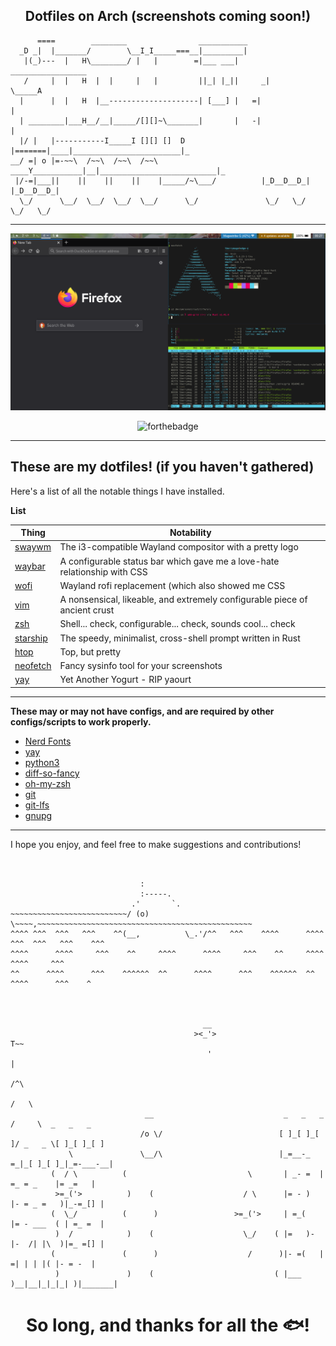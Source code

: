 <div align="center">

## Dotfiles on Arch (screenshots coming soon!)

</div>

```
      ====        ________                ___________
  _D _|  |_______/        \__I_I_____===__|_________|
   |(_)---  |   H\________/ |   |        =|___ ___|      _________________
   /     |  |   H  |  |     |   |         ||_| |_||     _|                \_____A
  |      |  |   H  |__--------------------| [___] |   =|                        |
  | ________|___H__/__|_____/[][]~\_______|       |   -|                        |
  |/ |   |-----------I_____I [][] []  D   |=======|____|________________________|_
__/ =| o |=-~~\  /~~\  /~~\  /~~\ ____Y___________|__|__________________________|_
 |/-=|___||    ||    ||    ||    |_____/~\___/          |_D__D__D_|  |_D__D__D_|
  \_/      \__/  \__/  \__/  \__/      \_/               \_/   \_/    \_/   \_/
```

---

<div align="center">

![Windows](https://github.com/lberrymage/dotfiles/blob/master/.screenshots/windows.png)

![forthebadge](https://forthebadge.com/images/badges/contains-technical-debt.svg)

</div>

---


## These are my dotfiles! (if you haven't gathered)

Here's a list of all the notable things I have installed.

**List**

| Thing                                                 | Notability                                                                 |
|-------------------------------------------------------|----------------------------------------------------------------------------|
| [swaywm](https://github.com/swaywm/sway)              | The i3-compatible Wayland compositor with a pretty logo                    |
| [waybar](https://github.com/Alexays/waybar)           | A configurable status bar which gave me a love-hate relationship with CSS  |
| [wofi](https://hg.sr.ht/~scoopta/wofi)                | Wayland rofi replacement (which also showed me CSS                         |
| [vim](https://www.vim.org)                            | A nonsensical, likeable, and extremely configurable piece of ancient crust |
| [zsh](https://www.zsh.org)                            | Shell... check, configurable... check, sounds cool... check                |
| [starship](https://starship.rs)                       | The speedy, minimalist, cross-shell prompt written in Rust                 |
| [htop](https://hisham.hm/htop)                        | Top, but pretty                                                            |
| [neofetch](https://github.com/dylanaraps/neofetch)    | Fancy sysinfo tool for your screenshots                                    |
| [yay](https://github.com/Jguer/yay)                   | Yet Another Yogurt - RIP yaourt                                            |

---

**These may or may not have configs, and are required by other configs/scripts to work properly.**

- [Nerd Fonts](https://www.nerdfonts.com)
- [yay](https://github.com/Jguer/yay)
- [python3](https://www.python.org)
- [diff-so-fancy](https://github.com/so-fancy/diff-so-fancy)
- [oh-my-zsh](https://ohmyz.sh)
- [git](https://git-scm.com)
- [git-lfs](https://git-lfs.github.com/)
- [gnupg](https://gnupg.org)

---

I hope you enjoy, and feel free to make suggestions and contributions!

```


                             :
                             :-----.
                           .'       `.
~~~~~~~~~~~~~~~~~~~~~~~~~~/ (o)       \~~~~,~~~~~~~~~~~~~~~~~~~~~~~~~~~~~~~~~~~~~~~~~~~~~~~~
^^^^ ^^^  ^^^   ^^^    ^^(__,          \_.'/^^   ^^^    ^^^^      ^^^^ ^^^  ^^^   ^^^    ^^^
^^^^      ^^^^     ^^^    ^^     ^^^^      ^^^^     ^^^    ^^     ^^^^      ^^^^     ^^^
^^      ^^^^      ^^^    ^^^^^^  ^^      ^^^^      ^^^    ^^^^^^  ^^      ^^^^      ^^^    ^



                                           __
                                         ><_'>                             T~~
                                            '                              |
                                                                          /^\
                                                                         /   \
                              __                             _   _   _  /     \  _   _   _
                             /o \/                          [ ]_[ ]_[ ]/ _   _ \[ ]_[ ]_[ ]
             \               \__/\                          |_=__-_ =_|_[ ]_[ ]_|_=-___-__|
         (  / \          (                           \       | _- =  | =_ = _    |= _=   |
          >=_('>          )    (                    / \      |= - )  |- = _ =   )|_-=_[] |
         (  \_/          (      )                 >=_('>     | =_(   |= - ___  ( | =_ =  |
          )  /            )    (                    \_/    ( |=   )- |-  /| |\  )|=_ =[] |
         (               (      )                    /      )|- =(   | =| | | |( |- = -  |
          )               )    (                           ( |___ )__|__|_|_|_| )|_______|

```

<div align="center">

# So long, and thanks for all the :fish:!

</div>
